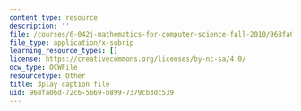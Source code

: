 ```yaml
---
content_type: resource
description: ''
file: /courses/6-042j-mathematics-for-computer-science-fall-2010/968fa06d72c65669b8997379cb3dc539_SmFwFdESMHI.vtt
file_type: application/x-subrip
learning_resource_types: []
license: https://creativecommons.org/licenses/by-nc-sa/4.0/
ocw_type: OCWFile
resourcetype: Other
title: 3play caption file
uid: 968fa06d-72c6-5669-b899-7379cb3dc539
---
```

